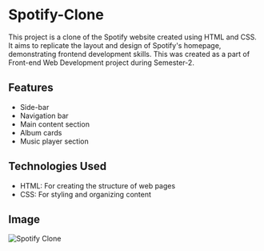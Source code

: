 # Spotify-Clone
This project is a clone of the Spotify website created using HTML and CSS. It aims to replicate the layout and design of Spotify's homepage, demonstrating frontend development skills. This was created as a part of Front-end Web Development project during Semester-2.
## Features
- Side-bar
- Navigation bar
- Main content section
- Album cards
- Music player section
## Technologies Used
- HTML: For creating the structure of web pages
- CSS: For styling and organizing content
## Image
![Spotify Clone](https://github.com/NiharikaSaxena18/Spotify-Clone/assets/145530524/e578ee7d-e72a-470e-887d-058bff7edb45)

